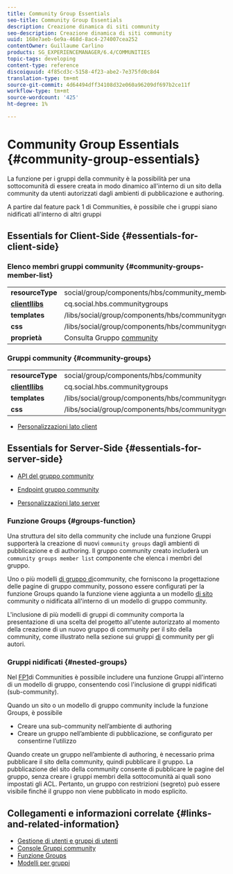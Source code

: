 ```yaml
---
title: Community Group Essentials
seo-title: Community Group Essentials
description: Creazione dinamica di siti community
seo-description: Creazione dinamica di siti community
uuid: 168e7aeb-6e9a-468d-8ac4-274007cea252
contentOwner: Guillaume Carlino
products: SG_EXPERIENCEMANAGER/6.4/COMMUNITIES
topic-tags: developing
content-type: reference
discoiquuid: 4f85cd3c-5158-4f23-abe2-7e375fd0c8d4
translation-type: tm+mt
source-git-commit: 4d64494dff34108d32e060a96209df697b2ce11f
workflow-type: tm+mt
source-wordcount: '425'
ht-degree: 1%

---
```



# Community Group Essentials {#community-group-essentials}

La funzione per i gruppi della community è la possibilità per una sottocomunità di essere creata in modo dinamico all&#39;interno di un sito della community da utenti autorizzati dagli ambienti di pubblicazione e authoring.

A partire dal [](deploy-communities.md#latestfeaturepack)feature pack 1 di Communities, è possibile che i gruppi siano nidificati all&#39;interno di altri gruppi

## Essentials for Client-Side {#essentials-for-client-side}

### Elenco membri gruppi community {#community-groups-member-list}

<table> 
 <tbody>
  <tr>
   <td> <strong>resourceType</strong></td> 
   <td>social/group/components/hbs/community_memberlist</td> 
  </tr>
  <tr>
   <td> <a href="clientlibs.md"><strong>clientllibs</strong></a></td> 
   <td>cq.social.hbs.communitygroups</td> 
  </tr>
  <tr>
   <td> <strong>templates</strong></td> 
   <td> /libs/social/group/components/hbs/communitygroupmemberlist/communitygroupmemberlist.hbs<br /> </td> 
  </tr>
  <tr>
   <td> <strong>css</strong></td> 
   <td> /libs/social/group/components/hbs/communitygroupmemberlist/clientlibs/memberList.css</td> 
  </tr>
  <tr>
   <td><strong>proprietà</strong></td> 
   <td>Consulta Gruppo <a href="creating-groups.md">community</a></td> 
  </tr>
 </tbody>
</table>

### Gruppi community {#community-groups}

<table> 
 <tbody>
  <tr>
   <td> <strong>resourceType</strong></td> 
   <td>social/group/components/hbs/community</td> 
  </tr>
  <tr>
   <td> <a href="clientlibs.md"><strong>clientllibs</strong></a></td> 
   <td>cq.social.hbs.communitygroups</td> 
  </tr>
  <tr>
   <td> <strong>templates</strong></td> 
   <td> /libs/social/group/components/hbs/communitygroups/communitygroups.hbs<br /> </td> 
  </tr>
  <tr>
   <td> <strong>css</strong></td> 
   <td> /libs/social/group/components/hbs/communitygroupmemberlist/clientlibs/communitygroups.css</td> 
  </tr>
 </tbody>
</table>

* [Personalizzazioni lato client](client-customize.md)

## Essentials for Server-Side {#essentials-for-server-side}

* [API del gruppo community](https://helpx.adobe.com/experience-manager/6-4/sites/developing/using/reference-materials/javadoc/com/adobe/cq/social/group/client/api/package-summary.html)

* [Endpoint gruppo community](https://helpx.adobe.com/experience-manager/6-4/sites/developing/using/reference-materials/javadoc/com/adobe/cq/social/group/client/endpoints/package-summary.html)

* [Personalizzazioni lato server](server-customize.md)

### Funzione Groups {#groups-function}

Una struttura del sito della community che include una funzione [](functions.md#groups-function) Gruppi supporterà la creazione di nuovi `community groups` dagli ambienti di pubblicazione e di authoring. Il gruppo community creato includerà un `community groups member list` componente che elenca i membri del gruppo.

Uno o più modelli [di gruppo di](tools-groups.md)community, che forniscono la progettazione delle pagine di gruppo community, possono essere configurati per la funzione Groups quando la funzione viene aggiunta a un modello [di sito](sites.md) community o nidificata all&#39;interno di un modello di gruppo community.

L&#39;inclusione di più modelli di gruppi di community comporta la presentazione di una scelta del progetto all&#39;utente autorizzato al momento della creazione di un nuovo gruppo di community per il sito della community, come illustrato nella sezione sui gruppi [di](creating-groups.md) community per gli autori.

### Gruppi nidificati {#nested-groups}

Nel [FP1](deploy-communities.md#latestfeaturepack)di Communities è possibile includere una funzione Gruppi all&#39;interno di un modello di gruppo, consentendo così l&#39;inclusione di gruppi nidificati (sub-community).

Quando un sito o un modello di gruppo community include la funzione Groups, è possibile

* Creare una sub-community nell’ambiente di authoring
* Creare un gruppo nell’ambiente di pubblicazione, se configurato per consentirne l’utilizzo

Quando create un gruppo nell’ambiente di authoring, è necessario prima pubblicare il sito della community, quindi pubblicare il gruppo. La pubblicazione del sito della community consente di pubblicare le pagine del gruppo, senza creare i gruppi membri della sottocomunità ai quali sono impostati gli ACL. Pertanto, un gruppo con restrizioni (segreto) può essere visibile finché il gruppo non viene pubblicato in modo esplicito.

## Collegamenti e informazioni correlate {#links-and-related-information}

* [Gestione di utenti e gruppi di utenti](users.md)
* [Console Gruppi community](groups.md)
* [Funzione Groups](functions.md#groups-function)
* [Modelli per gruppi](tools-groups.md)

